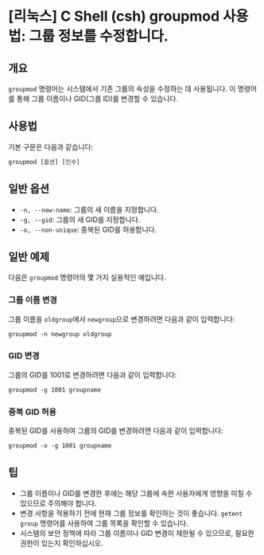 # [리눅스] C Shell (csh) groupmod 사용법: 그룹 정보를 수정합니다.

## 개요
`groupmod` 명령어는 시스템에서 기존 그룹의 속성을 수정하는 데 사용됩니다. 이 명령어를 통해 그룹 이름이나 GID(그룹 ID)를 변경할 수 있습니다.

## 사용법
기본 구문은 다음과 같습니다:

```csh
groupmod [옵션] [인수]
```

## 일반 옵션
- `-n, --new-name`: 그룹의 새 이름을 지정합니다.
- `-g, --gid`: 그룹의 새 GID를 지정합니다.
- `-o, --non-unique`: 중복된 GID를 허용합니다.

## 일반 예제
다음은 `groupmod` 명령어의 몇 가지 실용적인 예입니다.

### 그룹 이름 변경
그룹 이름을 `oldgroup`에서 `newgroup`으로 변경하려면 다음과 같이 입력합니다:

```csh
groupmod -n newgroup oldgroup
```

### GID 변경
그룹의 GID를 1001로 변경하려면 다음과 같이 입력합니다:

```csh
groupmod -g 1001 groupname
```

### 중복 GID 허용
중복된 GID를 사용하여 그룹의 GID를 변경하려면 다음과 같이 입력합니다:

```csh
groupmod -o -g 1001 groupname
```

## 팁
- 그룹 이름이나 GID를 변경한 후에는 해당 그룹에 속한 사용자에게 영향을 미칠 수 있으므로 주의해야 합니다.
- 변경 사항을 적용하기 전에 현재 그룹 정보를 확인하는 것이 좋습니다. `getent group` 명령어를 사용하여 그룹 목록을 확인할 수 있습니다.
- 시스템의 보안 정책에 따라 그룹 이름이나 GID 변경이 제한될 수 있으므로, 필요한 권한이 있는지 확인하십시오.